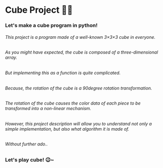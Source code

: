 <h1> Cube Project 🎲🧊 </h1>

  <h3> Let's make a cube program in python! </h3>

  <h6> This project is a program made of a well-known 3×3×3 cube in everyone. </h6>

  <h6> As you might have expected, the cube is composed of a three-dimensional array. </h6>

  <h6> But implementing this as a function is quite complicated. </h6>

  <h6> Because, the rotation of the cube is a 90degree rotation transformation. </h6>

  <h6> The rotation of the cube causes the color data of each piece to be transformed into a non-linear mechanism. </h6>

  <h6> However, this project description will allow you to understand not only a simple implementation, but also what algorithm it is  made of. </h6>
  
  <h6> Without further ado.. </h6>
  
  <h3> Let's play cube! 😉~ </h3>
